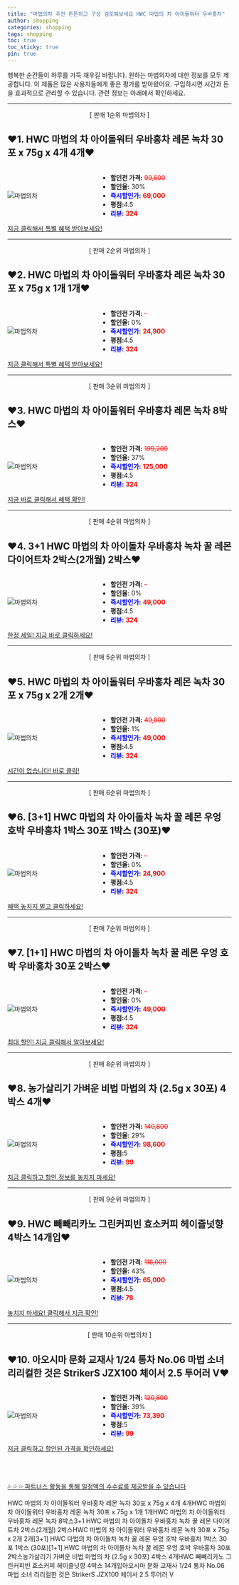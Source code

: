 ```yaml
---
title: "마법의차 추천 튼튼하고 구성 검토해보세요 HWC 마법의 차 아이돌워터 우바홍차"
author: shopping
categories: shopping
tags: shopping
toc: true
toc_sticky: true
pin: true
---
```

행복한 순간들이 하루를 가득 채우길 바랍니다. 원하는 마법의차에 대한 정보를 모두 제공합니다. 이 제품은 많은 사용자들에게 좋은 평가를 받아왔어요. 구입하시면 시간과 돈을 효과적으로 관리할 수 있습니다. 관련 정보는 아래에서 확인하세요.

---
<p class="toplist" style="margin: 0 auto; display: block; width: fit-content;">[ 판매 1순위 마법의차 ]</p>

<h2><strong>❤️1. HWC 마법의 차 아이돌워터 우바홍차 레몬 녹차 30포 x 75g x 4개 4개❤️</strong></h2>

<div style="display: flex; align-items: center;">
    <div style="flex: 0.4;">
        <img src="https://thumbnail10.coupangcdn.com/thumbnails/remote/230x230ex/image/vendor_inventory/4ad7/5c81394caed58403243f0a06b4ff1fb6371ba5a34cfad97c2b24988039b8.jpg" alt="마법의차" style="max-width: 100%;">
    </div>
    <div style="flex: 0.6; margin-left: 10px;">
        <ul>
            <li><strong>할인전 가격:</strong> <del style="color: red;">99,600</del></li>
            <li><strong>할인율:</strong> 30%</li>
            <li><span style='color:blue'><strong>즉시할인가:</strong></span> <span style='color:red'><strong>69,000</strong></span></li>
            <li><strong>평점:</strong>4.5</li>
            <li><span style='color:blue'><strong>리뷰:</strong></span> <span style='color:red'><strong>324</strong></span></li>
        </ul>
    </div>
</div>
<div class="center">
    <a href="https://selin100587.github.io?lptag=AF9450613&subid=githubio&pageKey=6723971225&traceid=V0-153&itemId=20382479155&vendorItemId=81075171026" class="myButton">
        지금 클릭해서 특별 혜택 받아보세요!
    </a>
</div>


---
<p class="toplist" style="margin: 0 auto; display: block; width: fit-content;">[ 판매 2순위 마법의차 ]</p>

<h2><strong>❤️2. HWC 마법의 차 아이돌워터 우바홍차 레몬 녹차 30포 x 75g x 1개 1개❤️</strong></h2>

<div style="display: flex; align-items: center;">
    <div style="flex: 0.4;">
        <img src="https://thumbnail10.coupangcdn.com/thumbnails/remote/230x230ex/image/vendor_inventory/d59c/714fddcd3b24a6df6e66624586414d72166c3295e43419849ab122a6a330.jpg" alt="마법의차" style="max-width: 100%;">
    </div>
    <div style="flex: 0.6; margin-left: 10px;">
        <ul>
            <li><strong>할인전 가격:</strong> <del style="color: red;">-</del></li>
            <li><strong>할인율:</strong> 0%</li>
            <li><span style='color:blue'><strong>즉시할인가:</strong></span> <span style='color:red'><strong>24,900</strong></span></li>
            <li><strong>평점:</strong>4.5</li>
            <li><span style='color:blue'><strong>리뷰:</strong></span> <span style='color:red'><strong>324</strong></span></li>
        </ul>
    </div>
</div>
<div class="center">
    <a href="https://selin100587.github.io?lptag=AF9450613&subid=githubio&pageKey=6723971225&traceid=V0-153&itemId=20382479156&vendorItemId=81075171011" class="myButton">
        지금 클릭해서 특별 혜택 받아보세요!
    </a>
</div>


---
<p class="toplist" style="margin: 0 auto; display: block; width: fit-content;">[ 판매 3순위 마법의차 ]</p>

<h2><strong>❤️3. HWC 마법의 차 아이돌워터 우바홍차 레몬 녹차 8박스❤️</strong></h2>

<div style="display: flex; align-items: center;">
    <div style="flex: 0.4;">
        <img src="https://thumbnail6.coupangcdn.com/thumbnails/remote/230x230ex/image/vendor_inventory/5f27/5369218ec98f323445f8b96930cd052715c5be13c2b8d26efa4d2f3242d9.jpg" alt="마법의차" style="max-width: 100%;">
    </div>
    <div style="flex: 0.6; margin-left: 10px;">
        <ul>
            <li><strong>할인전 가격:</strong> <del style="color: red;">199,200</del></li>
            <li><strong>할인율:</strong> 37%</li>
            <li><span style='color:blue'><strong>즉시할인가:</strong></span> <span style='color:red'><strong>125,000</strong></span></li>
            <li><strong>평점:</strong>4.5</li>
            <li><span style='color:blue'><strong>리뷰:</strong></span> <span style='color:red'><strong>324</strong></span></li>
        </ul>
    </div>
</div>
<div class="center">
    <a href="https://selin100587.github.io?lptag=AF9450613&subid=githubio&pageKey=6723971225&traceid=V0-153&itemId=20984820198&vendorItemId=88049435890" class="myButton">
        지금 바로 클릭해서 혜택 확인!
    </a>
</div>


---
<p class="toplist" style="margin: 0 auto; display: block; width: fit-content;">[ 판매 4순위 마법의차 ]</p>

<h2><strong>❤️4. 3+1 HWC 마법의 차 아이돌차 우바홍차 녹차 꿀 레몬 다이어트차 2박스(2개월) 2박스❤️</strong></h2>

<div style="display: flex; align-items: center;">
    <div style="flex: 0.4;">
        <img src="https://thumbnail6.coupangcdn.com/thumbnails/remote/230x230ex/image/vendor_inventory/5931/5cf9d663e6e085666f302e3c5ce736a13a33d5f95aa2ab6b96dfc6691418.png" alt="마법의차" style="max-width: 100%;">
    </div>
    <div style="flex: 0.6; margin-left: 10px;">
        <ul>
            <li><strong>할인전 가격:</strong> <del style="color: red;">-</del></li>
            <li><strong>할인율:</strong> 0%</li>
            <li><span style='color:blue'><strong>즉시할인가:</strong></span> <span style='color:red'><strong>49,000</strong></span></li>
            <li><strong>평점:</strong>4.5</li>
            <li><span style='color:blue'><strong>리뷰:</strong></span> <span style='color:red'><strong>324</strong></span></li>
        </ul>
    </div>
</div>
<div class="center">
    <a href="https://selin100587.github.io?lptag=AF9450613&subid=githubio&pageKey=6723971225&traceid=V0-153&itemId=21048156673&vendorItemId=88110711116" class="myButton">
        한정 세일! 지금 바로 클릭하세요!
    </a>
</div>


---
<p class="toplist" style="margin: 0 auto; display: block; width: fit-content;">[ 판매 5순위 마법의차 ]</p>

<h2><strong>❤️5. HWC 마법의 차 아이돌워터 우바홍차 레몬 녹차 30포 x 75g x 2개 2개❤️</strong></h2>

<div style="display: flex; align-items: center;">
    <div style="flex: 0.4;">
        <img src="https://thumbnail9.coupangcdn.com/thumbnails/remote/230x230ex/image/vendor_inventory/10b1/019e56dca2433255b0b22560168d3ff931fb03844a6227bf339d30d57427.jpg" alt="마법의차" style="max-width: 100%;">
    </div>
    <div style="flex: 0.6; margin-left: 10px;">
        <ul>
            <li><strong>할인전 가격:</strong> <del style="color: red;">49,800</del></li>
            <li><strong>할인율:</strong> 1%</li>
            <li><span style='color:blue'><strong>즉시할인가:</strong></span> <span style='color:red'><strong>49,000</strong></span></li>
            <li><strong>평점:</strong>4.5</li>
            <li><span style='color:blue'><strong>리뷰:</strong></span> <span style='color:red'><strong>324</strong></span></li>
        </ul>
    </div>
</div>
<div class="center">
    <a href="https://selin100587.github.io?lptag=AF9450613&subid=githubio&pageKey=6723971225&traceid=V0-153&itemId=20382479157&vendorItemId=81075171033" class="myButton">
        시간이 없습니다! 바로 클릭!
    </a>
</div>


---
<p class="toplist" style="margin: 0 auto; display: block; width: fit-content;">[ 판매 6순위 마법의차 ]</p>

<h2><strong>❤️6. [3+1] HWC 마법의 차 아이돌차 녹차 꿀 레몬 우엉 호박 우바홍차 1박스 30포 1박스 (30포)❤️</strong></h2>

<div style="display: flex; align-items: center;">
    <div style="flex: 0.4;">
        <img src="https://thumbnail6.coupangcdn.com/thumbnails/remote/230x230ex/image/vendor_inventory/0416/163e283049048bf93df24455656ecccb1f83debc266bbc917d4ea988464e.jpeg" alt="마법의차" style="max-width: 100%;">
    </div>
    <div style="flex: 0.6; margin-left: 10px;">
        <ul>
            <li><strong>할인전 가격:</strong> <del style="color: red;">-</del></li>
            <li><strong>할인율:</strong> 0%</li>
            <li><span style='color:blue'><strong>즉시할인가:</strong></span> <span style='color:red'><strong>24,900</strong></span></li>
            <li><strong>평점:</strong>4.5</li>
            <li><span style='color:blue'><strong>리뷰:</strong></span> <span style='color:red'><strong>324</strong></span></li>
        </ul>
    </div>
</div>
<div class="center">
    <a href="https://selin100587.github.io?lptag=AF9450613&subid=githubio&pageKey=6723971225&traceid=V0-153&itemId=15257825656&vendorItemId=87998563938" class="myButton">
        혜택 놓치지 말고 클릭하세요!
    </a>
</div>


---
<p class="toplist" style="margin: 0 auto; display: block; width: fit-content;">[ 판매 7순위 마법의차 ]</p>

<h2><strong>❤️7. [1+1] HWC 마법의 차 아이돌차 녹차 꿀 레몬 우엉 호박 우바홍차 30포 2박스❤️</strong></h2>

<div style="display: flex; align-items: center;">
    <div style="flex: 0.4;">
        <img src="https://thumbnail8.coupangcdn.com/thumbnails/remote/230x230ex/image/vendor_inventory/ac2c/6c038af8e572b3989dbeef55f38f07af67869a21e18d6b467d322b0f27cc.jpeg" alt="마법의차" style="max-width: 100%;">
    </div>
    <div style="flex: 0.6; margin-left: 10px;">
        <ul>
            <li><strong>할인전 가격:</strong> <del style="color: red;">-</del></li>
            <li><strong>할인율:</strong> 0%</li>
            <li><span style='color:blue'><strong>즉시할인가:</strong></span> <span style='color:red'><strong>49,000</strong></span></li>
            <li><strong>평점:</strong>4.5</li>
            <li><span style='color:blue'><strong>리뷰:</strong></span> <span style='color:red'><strong>324</strong></span></li>
        </ul>
    </div>
</div>
<div class="center">
    <a href="https://selin100587.github.io?lptag=AF9450613&subid=githubio&pageKey=6723971225&traceid=V0-153&itemId=15531699486&vendorItemId=87998542963" class="myButton">
        최대 할인! 지금 클릭해서 알아보세요!
    </a>
</div>


---
<p class="toplist" style="margin: 0 auto; display: block; width: fit-content;">[ 판매 8순위 마법의차 ]</p>

<h2><strong>❤️8. 농가살리기 가벼운 비법 마법의 차 (2.5g x 30포) 4박스 4개❤️</strong></h2>

<div style="display: flex; align-items: center;">
    <div style="flex: 0.4;">
        <img src="https://thumbnail7.coupangcdn.com/thumbnails/remote/230x230ex/image/vendor_inventory/18bf/7b1f5761f4968d428fecc62c9195c4784fcc41bbb6697cb3108cdb06840a.jpg" alt="마법의차" style="max-width: 100%;">
    </div>
    <div style="flex: 0.6; margin-left: 10px;">
        <ul>
            <li><strong>할인전 가격:</strong> <del style="color: red;">140,800</del></li>
            <li><strong>할인율:</strong> 29%</li>
            <li><span style='color:blue'><strong>즉시할인가:</strong></span> <span style='color:red'><strong>98,600</strong></span></li>
            <li><strong>평점:</strong>5</li>
            <li><span style='color:blue'><strong>리뷰:</strong></span> <span style='color:red'><strong>99</strong></span></li>
        </ul>
    </div>
</div>
<div class="center">
    <a href="https://selin100587.github.io?lptag=AF9450613&subid=githubio&pageKey=8231041094&traceid=V0-153&itemId=23689444338&vendorItemId=90714592766" class="myButton">
        지금 클릭하고 할인 정보를 놓치지 마세요!
    </a>
</div>


---
<p class="toplist" style="margin: 0 auto; display: block; width: fit-content;">[ 판매 9순위 마법의차 ]</p>

<h2><strong>❤️9. HWC 빼빼리카노 그린커피빈 효소커피 헤이즐넛향 4박스 14개입❤️</strong></h2>

<div style="display: flex; align-items: center;">
    <div style="flex: 0.4;">
        <img src="https://thumbnail8.coupangcdn.com/thumbnails/remote/230x230ex/image/vendor_inventory/af3e/6cf92e610aa75e6edc97404365a984789674bee2ba6c8b90c11402fc662e.jpg" alt="마법의차" style="max-width: 100%;">
    </div>
    <div style="flex: 0.6; margin-left: 10px;">
        <ul>
            <li><strong>할인전 가격:</strong> <del style="color: red;">116,000</del></li>
            <li><strong>할인율:</strong> 43%</li>
            <li><span style='color:blue'><strong>즉시할인가:</strong></span> <span style='color:red'><strong>65,000</strong></span></li>
            <li><strong>평점:</strong>4.5</li>
            <li><span style='color:blue'><strong>리뷰:</strong></span> <span style='color:red'><strong>76</strong></span></li>
        </ul>
    </div>
</div>
<div class="center">
    <a href="https://selin100587.github.io?lptag=AF9450613&subid=githubio&pageKey=6805417524&traceid=V0-153&itemId=20497228568&vendorItemId=79267669392" class="myButton">
        놓치지 마세요! 클릭해서 지금 확인!
    </a>
</div>


---
<p class="toplist" style="margin: 0 auto; display: block; width: fit-content;">[ 판매 10순위 마법의차 ]</p>

<h2><strong>❤️10. 아오시마 문화 교재사 1/24 통차 No.06 마법 소녀 리리컬한 것은 StrikerS JZX100 체이서 2.5 투어러 V❤️</strong></h2>

<div style="display: flex; align-items: center;">
    <div style="flex: 0.4;">
        <img src="https://thumbnail7.coupangcdn.com/thumbnails/remote/230x230ex/image/vendor_inventory/e661/a9c46de9644280756b5d1957da1ce4f05229eb9cfb4a0544e6bee1dee1c5.jpg" alt="마법의차" style="max-width: 100%;">
    </div>
    <div style="flex: 0.6; margin-left: 10px;">
        <ul>
            <li><strong>할인전 가격:</strong> <del style="color: red;">120,800</del></li>
            <li><strong>할인율:</strong> 39%</li>
            <li><span style='color:blue'><strong>즉시할인가:</strong></span> <span style='color:red'><strong>73,390</strong></span></li>
            <li><strong>평점:</strong>5</li>
            <li><span style='color:blue'><strong>리뷰:</strong></span> <span style='color:red'><strong>99</strong></span></li>
        </ul>
    </div>
</div>
<div class="center">
    <a href="https://selin100587.github.io?lptag=AF9450613&subid=githubio&pageKey=8188554526&traceid=V0-153&itemId=23424371610&vendorItemId=90451383372" class="myButton">
        지금 클릭하고 할인된 가격을 확인하세요!
    </a>
</div>

<br><br><br>[💦 💦 💦 파트너스 활동을 통해 일정액의 수수료를 제공받을 수 있습니다](https://link.coupang.com/a/bcpT2c)<br><br>HWC 마법의 차 아이돌워터 우바홍차 레몬 녹차 30포 x 75g x 4개 4개HWC 마법의 차 아이돌워터 우바홍차 레몬 녹차 30포 x 75g x 1개 1개HWC 마법의 차 아이돌워터 우바홍차 레몬 녹차 8박스3+1 HWC 마법의 차 아이돌차 우바홍차 녹차 꿀 레몬 다이어트차 2박스(2개월) 2박스HWC 마법의 차 아이돌워터 우바홍차 레몬 녹차 30포 x 75g x 2개 2개[3+1] HWC 마법의 차 아이돌차 녹차 꿀 레몬 우엉 호박 우바홍차 1박스 30포 1박스 (30포)[1+1] HWC 마법의 차 아이돌차 녹차 꿀 레몬 우엉 호박 우바홍차 30포 2박스농가살리기 가벼운 비법 마법의 차 (2.5g x 30포) 4박스 4개HWC 빼빼리카노 그린커피빈 효소커피 헤이즐넛향 4박스 14개입아오시마 문화 교재사 1/24 통차 No.06 마법 소녀 리리컬한 것은 StrikerS JZX100 체이서 2.5 투어러 V